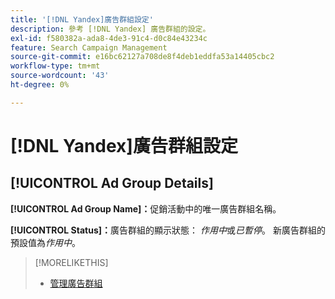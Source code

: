```yaml
---
title: '[!DNL Yandex]廣告群組設定'
description: 參考 [!DNL Yandex] 廣告群組的設定。
exl-id: f580382a-ada8-4de3-91c4-d0c84e43234c
feature: Search Campaign Management
source-git-commit: e16bc62127a708de8f4deb1eddfa53a14405cbc2
workflow-type: tm+mt
source-wordcount: '43'
ht-degree: 0%

---
```


# [!DNL Yandex]廣告群組設定

## [!UICONTROL Ad Group Details]

**[!UICONTROL Ad Group Name]：**&#x200B;促銷活動中的唯一廣告群組名稱。

**[!UICONTROL Status]：**&#x200B;廣告群組的顯示狀態： *作用中*&#x200B;或&#x200B;*已暫停*。 新廣告群組的預設值為&#x200B;*作用中*。

>[!MORELIKETHIS]
>
>* [管理廣告群組](/help/search-social-commerce/campaign-management/campaigns/ad-group-manage.md)
